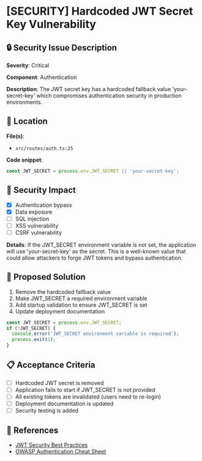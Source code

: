 # [SECURITY] Hardcoded JWT Secret Key Vulnerability

## 🔒 Security Issue Description

**Severity**: Critical

**Component**: Authentication

**Description**: 
The JWT secret key has a hardcoded fallback value 'your-secret-key' which compromises authentication security in production environments.

## 📍 Location
**File(s)**: 
- `src/routes/auth.ts:25`

**Code snippet**:
```typescript
const JWT_SECRET = process.env.JWT_SECRET || 'your-secret-key';
```

## 🚨 Security Impact
- [x] Authentication bypass
- [x] Data exposure
- [ ] SQL injection
- [ ] XSS vulnerability
- [ ] CSRF vulnerability

**Details**: If the JWT_SECRET environment variable is not set, the application will use 'your-secret-key' as the secret. This is a well-known value that could allow attackers to forge JWT tokens and bypass authentication.

## 🔧 Proposed Solution
1. Remove the hardcoded fallback value
2. Make JWT_SECRET a required environment variable
3. Add startup validation to ensure JWT_SECRET is set
4. Update deployment documentation

```typescript
const JWT_SECRET = process.env.JWT_SECRET;
if (!JWT_SECRET) {
  console.error('JWT_SECRET environment variable is required');
  process.exit(1);
}
```

## 📋 Acceptance Criteria
- [ ] Hardcoded JWT secret is removed
- [ ] Application fails to start if JWT_SECRET is not provided
- [ ] All existing tokens are invalidated (users need to re-login)
- [ ] Deployment documentation is updated
- [ ] Security testing is added

## 🔗 References
- [JWT Security Best Practices](https://tools.ietf.org/html/rfc7519)
- [OWASP Authentication Cheat Sheet](https://cheatsheetseries.owasp.org/cheatsheets/Authentication_Cheat_Sheet.html)